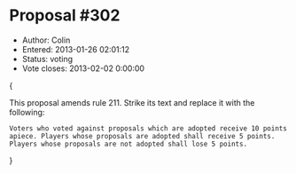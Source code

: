 Proposal #302
=============
* Author: Colin
* Entered: 2013-01-26 02:01:12
* Status: voting
* Vote closes: 2013-02-02 0:00:00

{
  
This proposal amends rule 211. Strike its text and replace it with the following:

    Voters who voted against proposals which are adopted receive 10 points apiece. Players whose proposals are adopted shall receive 5 points. Players whose proposals are not adopted shall lose 5 points.

}
